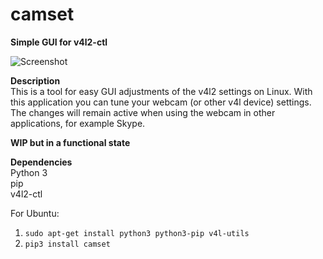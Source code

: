 # camset
**Simple GUI for v4l2-ctl**

![Screenshot](http://bufonaturvard.se/pics/camset.png)

**Description**  
This is a tool for easy GUI adjustments of the v4l2 settings on Linux. With this application you can tune your webcam (or other v4l device) settings. The changes will remain active when using the webcam in other applications, for example Skype.

**WIP but in a functional state**

**Dependencies**  
Python 3  
pip  
v4l2-ctl

For Ubuntu:  
1. `sudo apt-get install python3 python3-pip v4l-utils`  
2. `pip3 install camset`